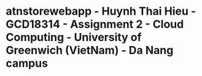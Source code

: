 # atnstorewebapp - Huynh Thai Hieu - GCD18314 - Assignment 2 - Cloud Computing - University of Greenwich (VietNam) - Da Nang campus
